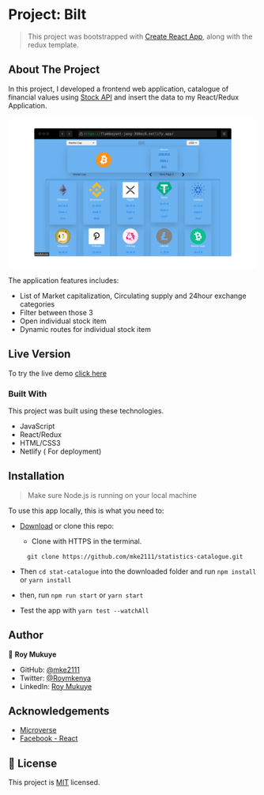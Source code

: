 # Project: BiIt

> This project was bootstrapped with [Create React App](https://github.com/facebook/create-react-app), along with the redux template.

## About The Project

In this project, I developed a frontend web application, catalogue of financial values using [Stock API](https://api.coingecko.com/en/api) and insert the data to my React/Redux Application.

<p align='center' class='d-flex'>
    <span align="">
    <img  title='wave' alt='screenshot' src='./calcu.png'>
  </span>
</p>

The application features includes:

- List of Market capitalization, Circulating supply and 24hour exchange categories
- Filter between those 3
- Open individual stock item
- Dynamic routes for individual stock item

## Live Version

To try the live demo [click here](https://flamboyant-jang-398ec8.netlify.app)

### Built With

This project was built using these technologies.

- JavaScript
- React/Redux
- HTML/CSS3
- Netlify ( For deployment)

## Installation

> Make sure Node.js is running on your local machine

To use this app locally, this is what you need to:

- [Download](https://github.com/mke2111/statistics-catalogue.git) or clone this repo:

  - Clone with HTTPS in the terminal.

  ```
    git clone https://github.com/mke2111/statistics-catalogue.git

  ```

- Then `cd stat-catalogue` into the downloaded folder and run `npm install` or `yarn install`
- then, run `npm run start` or `yarn start`

- Test the app with `yarn test --watchAll`

## Author

👤 **Roy Mukuye**

- GitHub: [@mke2111](https://github.com/mke2111)
- Twitter: [@Roymkenya](https://twitter.com/Roymkenya)
- LinkedIn: [Roy Mukuye](https://www.linkedin.com/in/roy-mukuye-42b07b1b4)

## Acknowledgements

- [Microverse](https://www.microverse.org/)
- [Facebook - React](https://github.com/facebook/create-react-app)

## 📝 License

This project is [MIT](https://opensource.org/licenses/MIT) licensed.
